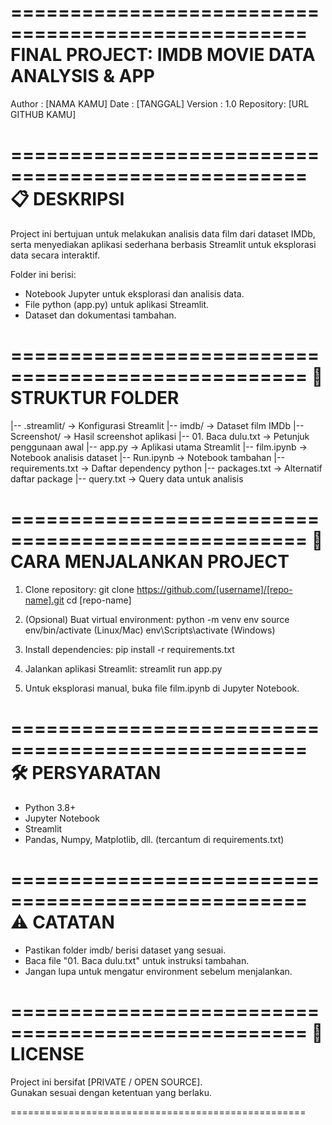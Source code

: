 ===================================================
FINAL PROJECT: IMDB MOVIE DATA ANALYSIS & APP
===================================================

Author    : [NAMA KAMU]
Date      : [TANGGAL]
Version   : 1.0
Repository: [URL GITHUB KAMU]
   
===================================================
📋 DESKRIPSI
===================================================

Project ini bertujuan untuk melakukan analisis data film dari dataset IMDb, 
serta menyediakan aplikasi sederhana berbasis Streamlit untuk eksplorasi data 
secara interaktif.

Folder ini berisi:
- Notebook Jupyter untuk eksplorasi dan analisis data.
- File python (app.py) untuk aplikasi Streamlit.
- Dataset dan dokumentasi tambahan.

===================================================
📂 STRUKTUR FOLDER
===================================================

|-- .streamlit/          → Konfigurasi Streamlit
|-- imdb/                → Dataset film IMDb
|-- Screenshot/          → Hasil screenshot aplikasi
|-- 01. Baca dulu.txt    → Petunjuk penggunaan awal
|-- app.py               → Aplikasi utama Streamlit
|-- film.ipynb           → Notebook analisis dataset
|-- Run.ipynb            → Notebook tambahan
|-- requirements.txt     → Daftar dependency python
|-- packages.txt         → Alternatif daftar package
|-- query.txt            → Query data untuk analisis

===================================================
🚀 CARA MENJALANKAN PROJECT
===================================================

1. Clone repository:
   git clone https://github.com/[username]/[repo-name].git
   cd [repo-name]

2. (Opsional) Buat virtual environment:
   python -m venv env
   source env/bin/activate  (Linux/Mac)
   env\Scripts\activate     (Windows)

3. Install dependencies:
   pip install -r requirements.txt

4. Jalankan aplikasi Streamlit:
   streamlit run app.py

5. Untuk eksplorasi manual, buka file film.ipynb di Jupyter Notebook.

===================================================
🛠️ PERSYARATAN
===================================================

- Python 3.8+
- Jupyter Notebook
- Streamlit
- Pandas, Numpy, Matplotlib, dll. (tercantum di requirements.txt)

===================================================
⚠️ CATATAN
===================================================

- Pastikan folder imdb/ berisi dataset yang sesuai.
- Baca file "01. Baca dulu.txt" untuk instruksi tambahan.
- Jangan lupa untuk mengatur environment sebelum menjalankan.

===================================================
📄 LICENSE
===================================================

Project ini bersifat [PRIVATE / OPEN SOURCE].  
Gunakan sesuai dengan ketentuan yang berlaku.

===================================================
